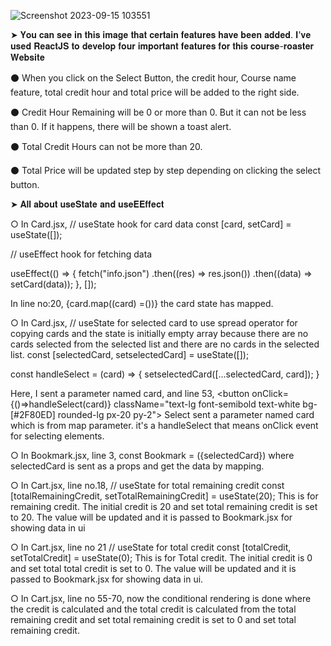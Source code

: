 
![Screenshot 2023-09-15 103551](https://github.com/programming-hero-web-course2/my-course-roster-anfal11/assets/98157911/40560453-5145-4e1e-b723-735e4966b5cf)

➤ 𝐘𝐨𝐮 𝐜𝐚𝐧 𝐬𝐞𝐞 𝐢𝐧 𝐭𝐡𝐢𝐬 𝐢𝐦𝐚𝐠𝐞 𝐭𝐡𝐚𝐭 𝐜𝐞𝐫𝐭𝐚𝐢𝐧 𝐟𝐞𝐚𝐭𝐮𝐫𝐞𝐬 𝐡𝐚𝐯𝐞 𝐛𝐞𝐞𝐧 𝐚𝐝𝐝𝐞𝐝. 𝐈'𝐯𝐞 𝐮𝐬𝐞𝐝 𝐑𝐞𝐚𝐜𝐭𝐉𝐒 𝐭𝐨 𝐝𝐞𝐯𝐞𝐥𝐨𝐩 𝐟𝐨𝐮𝐫 𝐢𝐦𝐩𝐨𝐫𝐭𝐚𝐧𝐭 𝐟𝐞𝐚𝐭𝐮𝐫𝐞𝐬 𝐟𝐨𝐫 𝐭𝐡𝐢𝐬 𝐜𝐨𝐮𝐫𝐬𝐞-𝐫𝐨𝐚𝐬𝐭𝐞𝐫 𝐖𝐞𝐛𝐬𝐢𝐭𝐞

⚫ When you click on the Select Button, the credit hour, Course name feature, total credit hour and total price will be added to the right side.

⚫ Credit Hour Remaining will be 0 or more than 0. But it can not be less than 0. If it happens, there will be shown a toast alert.

⚫ Total Credit Hours can not be more than 20.

⚫ Total Price will be updated step by step depending on clicking the select button.


➤ 𝐀𝐥𝐥 𝐚𝐛𝐨𝐮𝐭 𝐮𝐬𝐞𝐒𝐭𝐚𝐭𝐞 𝐚𝐧𝐝 𝐮𝐬𝐞𝐄𝐄𝐟𝐟𝐞𝐜𝐭

○ In Card.jsx,
  // useState hook for card data
  const [card, setCard] = useState([]);
  
  // useEffect hook for fetching data
  
  useEffect(() => {
    fetch("info.json")
      .then((res) => res.json())
      .then((data) => setCard(data));
  }, []);

  In line no:20, 
  {card.map((card) =())} the card state has mapped.

○ In Card.jsx,
  // useState for selected card to use spread operator for copying cards and the state is initially empty array because there are no cards selected from the selected list and there are no cards in the selected list.
  const [selectedCard, setselectedCard] = useState([]);

  
  const handleSelect = (card) => {
    setselectedCard([...selectedCard, card]); 
  }

  Here, I sent a parameter named card, and line 53, 
  <button onClick={()=>handleSelect(card)} className="text-lg font-semibold text-white bg-[#2F80ED] rounded-lg px-20 py-2"> Select</button>
  sent a parameter named card which is from map parameter. it's a handleSelect that means onClick event for selecting elements.

○ In Bookmark.jsx, line 3,
const Bookmark = ({selectedCard}) where selectedCard is sent as a props and get the data by mapping.

○ In Cart.jsx, line no.18,
   // useState for total remaining credit
  const [totalRemainingCredit, setTotalRemainingCredit] = useState(20);
  This is for remaining credit. The initial credit is 20 and set total remaining credit is set to 20. The value will be updated and it is passed to Bookmark.jsx for showing data in ui

○ In Cart.jsx, line no 21
 // useState for total credit
  const [totalCredit, setTotalCredit] = useState(0); 
  This is for Total credit. The initial credit is 0 and set total total credit is set to 0. The value will be updated and it is passed to Bookmark.jsx for showing data in ui. 

○ In Cart.jsx, line no 55-70,
now the conditional rendering is done where the credit is calculated and the total credit is calculated from the total remaining credit and set total remaining credit is set to 0 and set total remaining credit.

